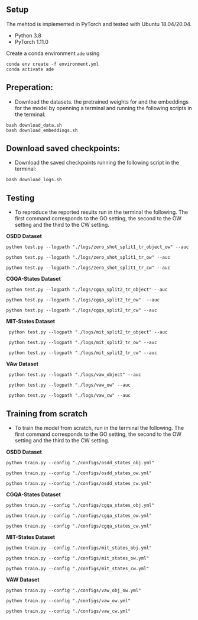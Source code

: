 
## Setup
The mehtod is implemented in PyTorch and tested with Ubuntu 18.04/20.04.

- Python 3.8
- PyTorch 1.11.0

Create a conda environment `ade` using
```
conda env create -f environment.yml
conda activate ade

```

## Preperation:
- Download the datasets. the pretrained weights for and  the embeddings for the model by openning a terminal and running the following scripts in the terminal:
```
bash download_data.sh
bash download_embeddings.sh

```


## Download saved checkpoints:
- Download the saved checkpoints running the following script in the terminal:

```
bash download_logs.sh

```



## Testing

- To reproduce the reported results run in the terminal the following.
The first command corresponds to the GO setting, the second to the OW setting
and the third to the CW setting.


**OSDD  Dataset**


```
python test.py --logpath "./logs/zero_shot_split1_tr_object_ow" --auc 

python test.py --logpath "./logs/zero_shot_split1_tr_ow" --auc 

python test.py --logpath "./logs/zero_shot_split1_tr_cw" --auc 

```

**CGQA-States  Dataset**


```
python test.py --logpath "./logs/cgqa_split2_tr_object" --auc 

python test.py --logpath "./logs/cgqa_split2_tr_ow"  --auc 

python test.py --logpath "./logs/cgqa_split2_tr_cw" --auc 

```

**MIT-States  Dataset**


```
 python test.py --logpath "./logs/mit_split2_tr_object" --auc 

 python test.py --logpath "./logs/mit_split2_tr_ow" --auc 

 python test.py --logpath "./logs/mit_split2_tr_cw" --auc  

```


**VAw  Dataset**


```
 python test.py --logpath "./logs/vaw_object" --auc 

 python test.py --logpath "./logs/vaw_ow" --auc 

 python test.py --logpath "./logs/vaw_cw" --auc  

```


## Training from scratch


- To train the model from scratch, run in the terminal the following.
The first command corresponds to the GO setting, the second to the OW setting
and the third to the CW setting.

**OSDD  Dataset**



```
python train.py --config "./configs/osdd_states_obj.yml"  

python train.py --config "./configs/osdd_states_ow.yml"

python train.py --config "./configs/osdd_states_cw.yml"

```

**CGQA-States  Dataset**


```
python train.py --config "./configs/cgqa_states_obj.yml"  

python train.py --config "./configs/cgqa_states_ow.yml"

python train.py --config "./configs/cgqa_states_cw.yml"

```

**MIT-States  Dataset**


```
python train.py --config "./configs/mit_states_obj.yml"  

python train.py --config "./configs/mit_states_ow.yml"

python train.py --config "./configs/mit_states_cw.yml"

```



**VAW  Dataset**


```
python train.py --config "./configs/vaw_obj_ow.yml"  

python train.py --config "./configs/vaw_ow.yml"

python train.py --config "./configs/vaw_cw.yml"

```



